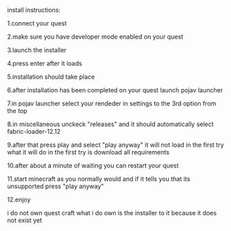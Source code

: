 install instructions:

1.connect your quest

2.make sure you have developer mode enabled on your quest

3.launch the installer

4.press enter after it loads

5.installation should take place

6.after installation has been completed on your quest launch pojav launcher

7.in pojav launcher select your rendeder in settings to the 3rd option from the top

8.in miscellaneous unckeck "releases" and it should automatically select fabric-loader-12.12

9.after that press play and select "play anyway" it will not load in the first try what it will do in the first try is download all requirements

10.after about a minute of waiting you can restart your quest

11.start minecraft as you normally would and if it tells you that its unsupported press "play anyway"

12.enjoy


i do not own quest craft
what i do own is the installer to it because it does not exist yet
